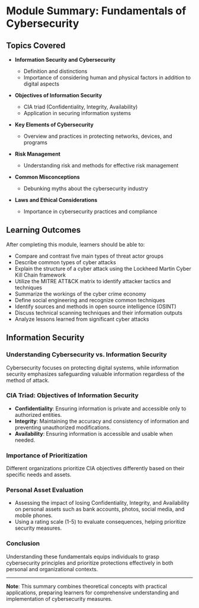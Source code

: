# Module Summary: Fundamentals of Cybersecurity

## Topics Covered

- **Information Security and Cybersecurity**
  - Definition and distinctions
  - Importance of considering human and physical factors in addition to digital aspects

- **Objectives of Information Security**
  - CIA triad (Confidentiality, Integrity, Availability)
  - Application in securing information systems

- **Key Elements of Cybersecurity**
  - Overview and practices in protecting networks, devices, and programs

- **Risk Management**
  - Understanding risk and methods for effective risk management

- **Common Misconceptions**
  - Debunking myths about the cybersecurity industry

- **Laws and Ethical Considerations**
  - Importance in cybersecurity practices and compliance

## Learning Outcomes

After completing this module, learners should be able to:

- Compare and contrast five main types of threat actor groups
- Describe common types of cyber attacks
- Explain the structure of a cyber attack using the Lockheed Martin Cyber Kill Chain framework
- Utilize the MITRE ATT&CK matrix to identify attacker tactics and techniques
- Summarize the workings of the cyber crime economy
- Define social engineering and recognize common techniques
- Identify sources and methods in open source intelligence (OSINT)
- Discuss technical scanning techniques and their information outputs
- Analyze lessons learned from significant cyber attacks

## Information Security

### Understanding Cybersecurity vs. Information Security

Cybersecurity focuses on protecting digital systems, while information security emphasizes safeguarding valuable information regardless of the method of attack.

### CIA Triad: Objectives of Information Security

- **Confidentiality**: Ensuring information is private and accessible only to authorized entities.
- **Integrity**: Maintaining the accuracy and consistency of information and preventing unauthorized modifications.
- **Availability**: Ensuring information is accessible and usable when needed.

### Importance of Prioritization

Different organizations prioritize CIA objectives differently based on their specific needs and assets.

### Personal Asset Evaluation

- Assessing the impact of losing Confidentiality, Integrity, and Availability on personal assets such as bank accounts, photos, social media, and mobile phones.
- Using a rating scale (1-5) to evaluate consequences, helping prioritize security measures.

### Conclusion

Understanding these fundamentals equips individuals to grasp cybersecurity principles and prioritize protections effectively in both personal and organizational contexts.

---

**Note**: This summary combines theoretical concepts with practical applications, preparing learners for comprehensive understanding and implementation of cybersecurity measures.
